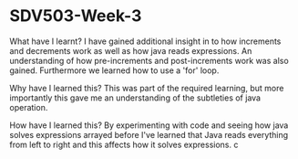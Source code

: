 # SDV503-Week-3
What have I learnt?
I have gained additional insight in to how increments and decrements work as well as how java reads expressions. An understanding of how pre-increments and post-increments work was also gained. Furthermore we learned how to use a 'for' loop.

Why have I learned this?
This was part of the required learning, but more importantly this gave me an understanding of the subtleties of java operation.

How have I learned this?
By experimenting with code and seeing how java solves expressions arrayed before I've learned that Java reads everything from left to right and this affects how it solves expressions.
c
